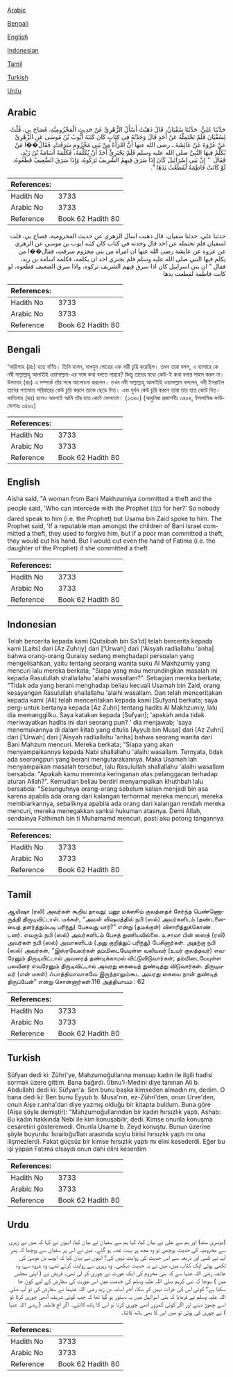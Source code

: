[Arabic](#arabic)

[Bengali](#bengali)

[English](#english)

[Indonesian](#indonesian)

[Tamil](#tamil)

[Turkish](#turkish)

[Urdu](#urdu)

## Arabic


<div dir="rtl" lang="ar" style={{fontSize:'larger',backgroundColor:'#f8f9fa',padding:20}}>
حَدَّثَنَا عَلِيٌّ، حَدَّثَنَا سُفْيَانُ، قَالَ ذَهَبْتُ أَسْأَلُ الزُّهْرِيَّ عَنْ حَدِيثِ الْمَخْزُومِيَّةِ، فَصَاحَ بِي، قُلْتُ لِسُفْيَانَ فَلَمْ تَحْتَمِلْهُ عَنْ أَحَدٍ قَالَ وَجَدْتُهُ فِي كِتَابٍ كَانَ كَتَبَهُ أَيُّوبُ بْنُ مُوسَى عَنِ الزُّهْرِيِّ عَنْ عُرْوَةَ عَنْ عَائِشَةَ ـ رضى الله عنها أَنَّ امْرَأَةً مِنْ بَنِي مَخْزُومٍ سَرَقَتْ، فَقَالُ��ا مَنْ يُكَلِّمُ فِيهَا النَّبِيَّ صلى الله عليه وسلم فَلَمْ يَجْتَرِئْ أَحَدٌ أَنْ يُكَلِّمَهُ، فَكَلَّمَهُ أُسَامَةُ بْنُ زَيْدٍ، فَقَالَ ‏ "‏ إِنَّ بَنِي إِسْرَائِيلَ كَانَ إِذَا سَرَقَ فِيهِمُ الشَّرِيفُ تَرَكُوهُ، وَإِذَا سَرَقَ الضَّعِيفُ قَطَعُوهُ، لَوْ كَانَتْ فَاطِمَةُ لَقَطَعْتُ يَدَهَا ‏"‏‏.‏
</div>
<div style={{backgroundColor:'#f8f9fa',padding:20, marginBottom: 10}}><table> <thead> <tr> <th>References:</th> <th></th> </tr> </thead> <tbody><tr><td>Hadith No</td><td>3733</td></tr><tr><td>Arabic No</td><td>3733</td></tr><tr><td>Reference</td><td>Book 62 Hadith 80</td></tr></tbody></table></div>


<div dir="rtl" lang="ar" style={{fontSize:'larger',backgroundColor:'#f8f9fa',padding:20}}>
حدثنا علي، حدثنا سفيان، قال ذهبت اسال الزهري عن حديث المخزومية، فصاح بي، قلت لسفيان فلم تحتمله عن احد قال وجدته في كتاب كان كتبه ايوب بن موسى عن الزهري عن عروة عن عايشة رضى الله عنها ان امراة من بني مخزوم سرقت، فقال��ا من يكلم فيها النبي صلى الله عليه وسلم فلم يجتري احد ان يكلمه، فكلمه اسامة بن زيد، فقال " ان بني اسراييل كان اذا سرق فيهم الشريف تركوه، واذا سرق الضعيف قطعوه، لو كانت فاطمة لقطعت يدها
</div>
<div style={{backgroundColor:'#f8f9fa',padding:20, marginBottom: 10}}><table> <thead> <tr> <th>References:</th> <th></th> </tr> </thead> <tbody><tr><td>Hadith No</td><td>3733</td></tr><tr><td>Arabic No</td><td>3733</td></tr><tr><td>Reference</td><td>Book 62 Hadith 80</td></tr></tbody></table></div>

## Bengali


<div dir="ltr" lang="bn" style={{fontSize:'larger',backgroundColor:'#f8f9fa',padding:20}}>
‘আয়িশাহ (রাঃ) হতে বর্ণিত। তিনি বলেন, মাখযুম গোত্রের এক নারী চুরি করেছিল। তখন তারা বলল, এ ব্যাপারে কে নবী সাল্লাল্লাহু আলাইহি ওয়াসাল্লাম-এর সঙ্গে কথা বলতে পারবে? কিন্তু তাদের মধ্যে কেউ-ই কথা বলার সাহস করল না। উসামাহ (রাঃ) এ সম্পর্কে তাঁর সঙ্গে আলোচনা করলেন। তখন নবী সাল্লাল্লাহু আলাইহি ওয়াসাল্লাম বললেন, বনী ইসরাইল তাদের গণ্যমান্য পরিবারের কেউ চুরি করলে তাকে ছেড়ে দিত। এবং দুর্বল কেউ চুরি করলে তারা তার হাত কেটে দিত। ফাতিমাহ (রাঃ) হলেও অবশ্যই আমি তাঁর হাত কেটে ফেলতাম। (২৬৪৮) (আধুনিক প্রকাশনীঃ ৩৪৫৪, ইসলামিক ফাউন্ডেশনঃ ৩৪৬২)
</div>
<div style={{backgroundColor:'#f8f9fa',padding:20, marginBottom: 10}}><table> <thead> <tr> <th>References:</th> <th></th> </tr> </thead> <tbody><tr><td>Hadith No</td><td>3733</td></tr><tr><td>Arabic No</td><td>3733</td></tr><tr><td>Reference</td><td>Book 62 Hadith 80</td></tr></tbody></table></div>

## English


<div dir="ltr" lang="en" style={{fontSize:'larger',backgroundColor:'#f8f9fa',padding:20}}>
Aisha said, "A woman from Bani Makhzumiya committed a theft and the people said, 'Who can intercede with the Prophet (ﷺ) for her?' So nobody dared speak to him (i.e. the Prophet) but Usama bin Zaid spoke to him. The Prophet said, 'If a reputable man amongst the children of Bani Israel committed a theft, they used to forgive him, but if a poor man committed a theft, they would cut his hand. But I would cut even the hand of Fatima (i.e. the daughter of the Prophet) if she committed a theft
</div>
<div style={{backgroundColor:'#f8f9fa',padding:20, marginBottom: 10}}><table> <thead> <tr> <th>References:</th> <th></th> </tr> </thead> <tbody><tr><td>Hadith No</td><td>3733</td></tr><tr><td>Arabic No</td><td>3733</td></tr><tr><td>Reference</td><td>Book 62 Hadith 80</td></tr></tbody></table></div>

## Indonesian


<div dir="ltr" lang="id" style={{fontSize:'larger',backgroundColor:'#f8f9fa',padding:20}}>
Telah bercerita kepada kami [Qutaibah bin Sa'id] telah bercerita kepada kami [Laits] dari [Az Zuhriy] dari ['Urwah] dari ['Aisyah radliallahu 'anha] bahwa orang-orang Quraisy sedang menghadapi persoalan yang mengelisahkan, yaitu tentang seorang wanita suku Al Makhzumiy yang mencuri lalu mereka berkata; "Siapa yang mau merundingkan masalah ini kepada Rasulullah shallallahu 'alaihi wasallam?". Sebagian mereka berkata; "Tidak ada yang berani menghadap beliau kecuali Usamah bin Zaid, orang kesayangan Rasulullah shallallahu 'alaihi wasallam. Dan telah menceritakan kepada kami [Ali] telah menceritakan kepada kami [Sufyan] berkata; saya pergi untuk bertanya kepada [Az Zuhri] tentang hadits Al Makhzumiy, lalu dia memanggilku. Saya katakan kepada [Sufyan]; 'apakah anda tidak meriwayatkan hadits ini dari seorang pun? ' dia menjawab; 'saya menemukannya di dalam kitab yang ditulis [Ayyub bin Musa] dari [Az Zuhri] dari ['Urwah] dari ['Aisyah radliallahu 'anha] bahwa seorang wanita dari Bani Mahzum mencuri. Mereka berkata; "Siapa yang akan menyampaikannya kepada Nabi shallallahu 'alaihi wasallam. Ternyata, tidak ada seorangpun yang berani mengutarakannya. Maka Usamah lah menyampaikan masalah tersebut, lalu Rasulullah shallallahu 'alaihi wasallam bersabda: "Apakah kamu meminta keringanan atas pelanggaran terhadap aturan Allah?". Kemudian beliau berdiri menyampaikan khuthbah lalu bersabda: "Sesunguhnya orang-orang sebelum kalian menjadi bin asa karena apabila ada orang dari kalangan terhormat mereka mencuri, mereka membiarkannya, sebaliknya apabila ada orang dari kalangan rendah mereka mencuri, mereka menegakkan sanksi hukuman atasnya. Demi Allah, sendainya Fathimah bin ti Muhamamd mencuri, pasti aku potong tangannya
</div>
<div style={{backgroundColor:'#f8f9fa',padding:20, marginBottom: 10}}><table> <thead> <tr> <th>References:</th> <th></th> </tr> </thead> <tbody><tr><td>Hadith No</td><td>3733</td></tr><tr><td>Arabic No</td><td>3733</td></tr><tr><td>Reference</td><td>Book 62 Hadith 80</td></tr></tbody></table></div>

## Tamil


<div dir="ltr" lang="ta" style={{fontSize:'larger',backgroundColor:'#f8f9fa',padding:20}}>
ஆயிஷா (ரலி) அவர்கள் கூறிய தாவது: பனூ மக்ஸூம் குலத்தைச் சேர்ந்த பெண்ணொருத்தி திருடிவிட்டாள். மக்கள், “அவள் விஷயத்தில் நபி (ஸல்) அவர்களிடம் (தண்டனையைத் தளர்த்தும்படி பரிந்து) பேசுவது யார்?” என்று (தமக்குள்) விசாரித்துக்கொண் டனர். எவரும் நபி (ஸல்) அவர்களிடம் பேசத் துணியவில்லை. உசாமா பின் ஸைத் (ரலி) அவர்கள் நபி (ஸல்) அவாகளிடம் (அது குறித்துப் பரிந்து) பேசினார்கள். அதற்கு நபி (ஸல்) அவர்கள், “இஸ்ரவேலர்கள் தம்மிடையேயுள்ள வலியவர் (உயர் குலத்தவர்) எவரேனும் திருடிவிட்டால் அவரைத் தண்டிக்காமல் விட்டுவிடுவார்கள்; தம்மிடையேயுள்ள பலவீனர் எவரேனும் திருடிவிட்டால் அவரது கையைத் துண்டித்து விடுவார்கள். திருடியவர் (என் மகள்) ஃபாத்திமாவாகவே இருந்தாலும்கூட அவரது கையை நான் துண்டித் திருப்பேன்” என்று சொன்னார்கள்.116 அத்தியாயம் : 62
</div>
<div style={{backgroundColor:'#f8f9fa',padding:20, marginBottom: 10}}><table> <thead> <tr> <th>References:</th> <th></th> </tr> </thead> <tbody><tr><td>Hadith No</td><td>3733</td></tr><tr><td>Arabic No</td><td>3733</td></tr><tr><td>Reference</td><td>Book 62 Hadith 80</td></tr></tbody></table></div>

## Turkish


<div dir="ltr" lang="tr" style={{fontSize:'larger',backgroundColor:'#f8f9fa',padding:20}}>
Süfyan dedi ki: Zühri'ye, Mahzumoğullarına mensup kadın ile ilgili hadisi sormak üzere gittim. Bana bağırdı. (İbnu'l-Medini diye tanınan Ali b. Abdullah) dedi ki: Süfyan'a: Sen bunu başka kimseden almadın mı, dedim. O bana dedi ki: Ben bunu Eyyub b. Musa'nın, ez-Zühri'den, onun Urve'den, onun Aişe r.anha'dan diye yazmış olduğu bir kitapta buldum. Buna göre (Aişe şöyle demiştir): "Mahzumoğullarından bir kadın hırsızlık yaptı. Ashab: Bu kadın hakkında Nebi ile kim konuşabilir, dedi. Kimse onunla konuşma cesaretini gösteremedi. Onunla Usame b. Zeyd konuştu. Bunun üzerine şöyle buyurdu: İsrailoğu1ları arasında soylu birisi hırsızlık yaptı mı ona ilişmezlerdi. Fakat güçsüz bir kimse hırsızlık yaptı mı elini kesederdi. Eğer bu işi yapan Fatıma olsaydı onun dahi elini keserdim
</div>
<div style={{backgroundColor:'#f8f9fa',padding:20, marginBottom: 10}}><table> <thead> <tr> <th>References:</th> <th></th> </tr> </thead> <tbody><tr><td>Hadith No</td><td>3733</td></tr><tr><td>Arabic No</td><td>3733</td></tr><tr><td>Reference</td><td>Book 62 Hadith 80</td></tr></tbody></table></div>

## Urdu


<div dir="rtl" lang="ur" style={{fontSize:'larger',backgroundColor:'#f8f9fa',padding:20}}>
(دوسری سند) اور ہم سے علی نے بیان کیا، کہا ہم سے سفیان نے بیان کیا، انہوں نے کہا کہ میں نے زہری سے مخزومیہ کی حدیث پوچھی تو وہ مجھ پر بہت غصہ ہو گئے۔ میں نے اس پر سفیان سے پوچھا کہ پھر آپ نے کسی اور ذریعہ سے اس حدیث کی روایت نہیں کی؟ انہوں نے بیان کیا کہ ایوب بن موسیٰ کی لکھی ہوئی ایک کتاب میں، میں نے یہ حدیث دیکھی۔ وہ زہری سے روایت کرتے تھے، وہ عروہ سے، وہ عائشہ رضی اللہ عنہا سے کہ بنی مخزوم کی ایک عورت نے چوری کر لی تھی۔ قریش نے ( اپنی مجلس میں ) سوچا کہ نبی کریم صلی اللہ علیہ وسلم کی خدمت میں اس عورت کی سفارش کے لیے کون جا سکتا ہے؟ کوئی اس کی جرات نہیں کر سکا، آخر اسامہ بن زید رضی اللہ عنہما نے سفارش کی تو آپ صلی اللہ علیہ وسلم نے فرمایا کہ بنی اسرائیل میں یہ دستور ہو گیا تھا کہ جب کوئی شریف آدمی چوری کرتا تو اسے چھوڑ دیتے اور اگر کوئی کمزور آدمی چوری کرتا تو اس کا ہاتھ کاٹتے۔ اگر آج فاطمہ ( رضی اللہ عنہا ) نے چوری کی ہوتی تو میں اس کا بھی ہاتھ کاٹتا۔
</div>
<div style={{backgroundColor:'#f8f9fa',padding:20, marginBottom: 10}}><table> <thead> <tr> <th>References:</th> <th></th> </tr> </thead> <tbody><tr><td>Hadith No</td><td>3733</td></tr><tr><td>Arabic No</td><td>3733</td></tr><tr><td>Reference</td><td>Book 62 Hadith 80</td></tr></tbody></table></div>